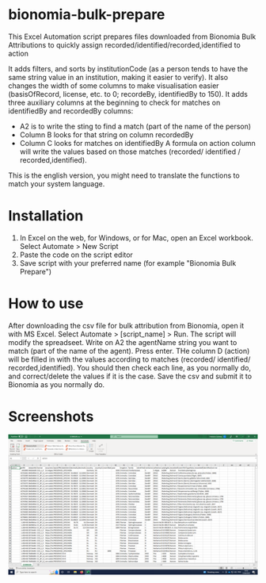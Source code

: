 # bionomia-bulk-prepare
This Excel Automation script prepares files downloaded from Bionomia Bulk Attributions to quickly assign recorded/identified/recorded,identified to action

It adds filters, and sorts by institutionCode (as a person tends to have the same string value in an institution, making it easier to verify). It also changes the width of some columns to make visualisation easier (basisOfRecord, license, etc. to 0; recordeBy, identifiedBy to 150).
It adds three auxiliary columns at the beginning to check for matches on identifiedBy and recordedBy columns:
- A2 is to write the sting to find a match (part of the name of the person)
- Column B looks for that string on column recordedBy
- Column C looks for matches on identifiedBy
A formula on action column will write the values based on those matches (recorded/ identified / recorded,identified).

This is the english version, you might need to translate the functions to match your system language.

# Installation
1. In Excel on the web, for Windows, or for Mac, open an Excel workbook. Select Automate > New Script
2. Paste the code on the script editor
3. Save script with your preferred name (for example "Bionomia Bulk Prepare")

# How to use
After downloading the csv file for bulk attribution from Bionomia, open it with MS Excel. Select Automate > [script_name] > Run.
The script will modify the spreadseet.
Write on A2 the agentName string you want to match (part of the name of the agent). Press enter.
THe column D (action) will be filled in with the values according to matches (recorded/ identified/ recorded,identified).
You should then check each line, as you normally do, and correct/delete the values if it is the case.
Save the csv and submit it to Bionomia as you normally do.

# Screenshots
<img src="screenshots/Screenshot_1.png" width="800">
